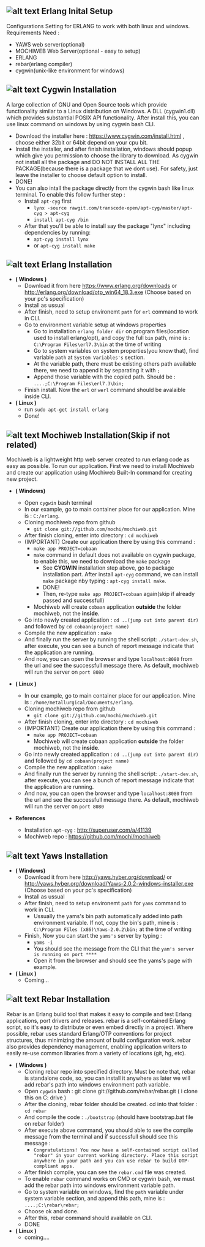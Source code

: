 [logo_main]: https://encrypted-tbn2.gstatic.com/images?q=tbn:ANd9GcST9v8A3x54BSoD9ipEB2i_QLTkh7OCY6VK_sGI_THbAH2IY0G1 "Logo Title Text 1"
[logo_sub]: https://www.cannastaff.com/include/themes/nasthon1001-restyle/images/delicious.gif "Logo Title Text 2"

![alt text][logo_main]  Erlang Inital Setup
------------
Configurations Setting for ERLANG to work with both linux and windows. Requirements Need :
  - YAWS web server(optional)
  - MOCHIWEB Web Server(optional - easy to setup)
  - ERLANG
  - rebar(erlang compiler)
  - cygwin(unix-like environment for windows)

![alt text][logo_main]  Cygwin Installation
-----------
A large collection of GNU and Open Source tools which provide functionality similar to a Linux distribution on Windows.
A DLL (cygwin1.dll) which provides substantial POSIX API functionality. After install this, you can use linux command on windows by using cygwin bash CLI.
- Download the installer here : https://www.cygwin.com/install.html , choose either 32bit or 64bit depend on your cpu bit.
- Install the installer, and after finish installation, windows should popup which give you permission to choose the library to download. As cygwin not install all the package and DO NOT INSTALL ALL THE PACKAGE(because there is a package that we dont use). For safety, just leave the installer to choose default option to install.
- DONE!
- You can also intall the package directly from the cygwin bash like linux terminal. To enable this follow further step :
  - Install `apt-cyg` first
    - `lynx -source rawgit.com/transcode-open/apt-cyg/master/apt-cyg > apt-cyg`
    - `install apt-cyg /bin`
  - After that you'll be able to install say the package "lynx" including dependencies by running:
    - `apt-cyg install lynx`
    - or `apt-cyg install make`

![alt text][logo_main]  Erlang Installation
-----------
- **( Windows )**
  - Download it from here https://www.erlang.org/downloads or http://erlang.org/download/otp_win64_18.3.exe (Choose based on your pc's specification)
  - Install as ussual
  - After finish, need to setup environemt `path` for `erl` command to work in CLI. 
  - Go to environment variable setup at windows properties
    - Go to installation `erlang folder dir` on program files(location used to install erlang/opt), and copy the full `bin` path, mine is : `C:\Program Files\erl7.3\bin` at the time of writing
    - Go to system variables on system properties(you know that), find variable `path` at `System Variables's` section.
    - At the variable path, there must be existing others path available there, we need to append it by separating it with `;`
    - Append those variable with the copied path. Should be : `....;C:\Program Files\erl7.3\bin;`
  - Finish install. Now the `erl` or `werl` command should be avalaible inside CLI.
- **( Linux )**
  - run `sudo apt-get install erlang`
  - Done!

![alt text][logo_main]  Mochiweb Installation(Skip if not related)
-----------
Mochiweb is a lightweight http web server created to run erlang code as easy as possible. To run our application. First we need to install Mochiweb and create our application using Mochiweb Built-In command for creating new project.
- **( Windows)**
  - Open `cygwin` bash terminal
  - In our example, go to main container place for our application. Mine is : `C:/erlang`.
  - Cloning mochiweb repo from github
    - `git clone git://github.com/mochi/mochiweb.git`
  - After finish cloning, enter into directory : `cd mochiweb`
  - (IMPORTANT) Create our application there by using this command :
    - `make app PROJECT=cobaan`
    - `make` command in default does not available on cygwin package, to enable this, we need to download the `make` package
      - See **CYGWIN** installation step above, go to package installation part. After install `apt-cyg` command, we can install `make` package nby typing : `apt-cyg install make`. 
      - DONE!
      - Then, re-type `make app PROJECT=cobaan` again(skip if already passed and successfull)
    - Mochiweb will create `cobaan` application **outside** the folder mochiweb, not the **inside**.
  - Go into newly created application : `cd ..(jump out into parent dir)` and followed by `cd cobaan(project name)`
  - Compile the new application : `make`
  - And finally run the server by running the shell script: `./start-dev.sh`, after execute, you can see a bunch of report message indicate that the application are running.
  - And now, you can open the browser and type `localhost:8080` from the url and see the successfull message there. As default, mochiweb will run the server on `port 8080`
- **( Linux )**
  - In our example, go to main container place for our application. Mine is : `/home/metallurgical/Documents/erlang`.
  - Cloning mochiweb repo from github
    - `git clone git://github.com/mochi/mochiweb.git`
  - After finish cloning, enter into directory : `cd mochiweb`
  - (IMPORTANT) Create our application there by using this command :
    - `make app PROJECT=cobaan`
    - Mochiweb will create cobaan application **outside** the folder mochiweb, not the **inside**.
  - Go into newly created application : `cd ..(jump out into parent dir)` and followed by `cd cobaan(project name)`
  - Compile the new application : `make`
  - And finally run the server by running the shell script: `./start-dev.sh`, after execute, you can see a bunch of report message indicate that the application are running.
  - And now, you can open the browser and type `localhost:8080` from the url and see the successfull message there. As default, mochiweb will run the server on `port 8080`

- **References**
  - Installation `apt-cyg` : http://superuser.com/a/41139
  - Mochiweb repo : https://github.com/mochi/mochiweb

  

![alt text][logo_main]  Yaws Installation
-----------
- **( Windows)**
  - Download it from here http://yaws.hyber.org/download/ or http://yaws.hyber.org/download/Yaws-2.0.2-windows-installer.exe (Choose based on your pc's specification)
  - Install as ussual
  - After finish, need to setup environemt `path` for `yams` command to work in CLI.
    - Ussually the yams's bin path automatically added into path environment variable. If not, copy the bin's path, mine is : `C:\Program Files (x86)\Yaws-2.0.2\bin;` at the time of writing
  - Finish, Now you can start the `yams's` server by typing :
    - `yams -i`
    - You should see the message from the CLI that the `yam's server is running on port ****`
    - Open it from the browser and should see the yams's page with example.
- **( Linux )**
  - Coming...

![alt text][logo_main]  Rebar Installation
-----------
Rebar is an Erlang build tool that makes it easy to compile and test Erlang applications, port drivers and releases. rebar is a self-contained Erlang script, so it's easy to distribute or even embed directly in a project. Where possible, rebar uses standard Erlang/OTP conventions for project structures, thus minimizing the amount of build configuration work. rebar also provides dependency management, enabling application writers to easily re-use common libraries from a variety of locations (git, hg, etc).
- **( Windows )**
  - Cloning rebar repo into specified directory. Must be note that, rebar is standalone code, so, you can install it anywhere as later we will add rebar's path into windows environment path variable. 
  - Open `cygwin` bash : git clone git://github.com/rebar/rebar.git ( i clone this on C:  drive )
  - After the cloning, rebar folder should be created. cd into that folder : `cd rebar`
  - And compile the code : `./bootstrap` (should have bootstrap.bat file on rebar folder)
  - After execute above command, you should able to see the compile message from the terminal and if successfull should see this message :
    - `Congratulations! You now have a self-contained script called "rebar" in your current working directory. Place this script anywhere in your path and you can use rebar to build OTP-compliant apps.`
  - After finish compile, you can see the `rebar.cmd` file was created. 
  - To enable `rebar` command works on CMD or cygwin bash, we must add the rebar path into windows environment variable path.
  - Go to system variable on windows, find the `path` variable under system variable section, and append this path, mine is : `....;C:\rebar\rebar;`
  - Choose ok and done.
  - After this, rebar command should available on CLI.
  - DONE
- **( Linux )**
  - coming....
